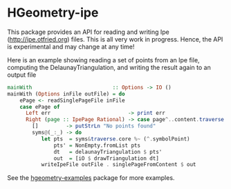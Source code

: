 HGeometry-ipe
=============

This package provides an API for reading and writing Ipe
(http://ipe.otfried.org) files. This is all very work in
progress. Hence, the API is experimental and may change at any time!

Here is an example showing reading a set of points from an Ipe file,
computing the DelaunayTriangulation, and writing the result again to
an output file

```haskell
mainWith                          :: Options -> IO ()
mainWith (Options inFile outFile) = do
    ePage <- readSinglePageFile inFile
    case ePage of
      Left err                         -> print err
      Right (page :: IpePage Rational) -> case page^..content.traverse._IpeUse of
        []         -> putStrLn "No points found"
        syms@(_:_) -> do
           let pts  = syms&traverse.core %~ (^.symbolPoint)
               pts' = NonEmpty.fromList pts
               dt   = delaunayTriangulation $ pts'
               out  = [iO $ drawTriangulation dt]
           writeIpeFile outFile . singlePageFromContent $ out
```

See the [hgeometry-examples](https://github.com/noinia/hgeometry/tree/master/hgeometry-examples) package for more examples.
